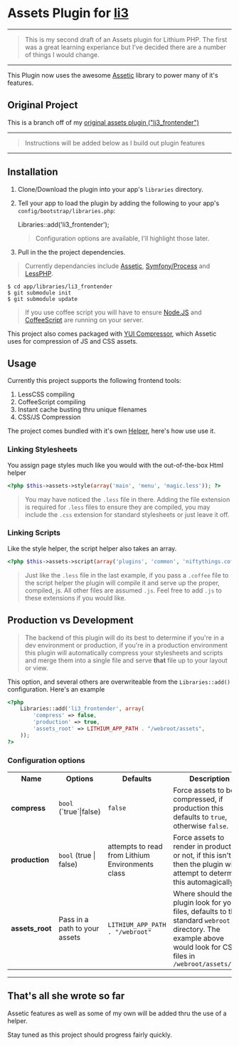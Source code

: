 # Assets Plugin for [li3](http://lithify.me)

***

> This is my second draft of an Assets plugin for Lithium PHP. The first was a great learning experiance but I've decided there are a number of things I would change.

***

This Plugin now uses the awesome [Assetic](https://github.com/kriswallsmith/assetic) library to power many of it's features.

## Original Project

This is a branch off of my [original assets plugin ("li3_frontender")](https://github.com/joseym/li3_frontender)

***

> Instructions will be added below as I build out plugin features

***

## Installation
1. Clone/Download the plugin into your app's ``libraries`` directory.
2. Tell your app to load the plugin by adding the following to your app's ``config/bootstrap/libraries.php``:

	Libraries::add('li3_frontender');

	> Configuration options are available, I'll highlight those later.

3. Pull in the the project dependencies.

> Currently dependancies include [Assetic](https://github.com/kriswallsmith/assetic#readme), [Symfony/Process](https://github.com/symfony/Process#readme) and [LessPHP](https://github.com/leafo/lessphp#readme).

	$ cd app/libraries/li3_frontender
	$ git submodule init
	$ git submodule update

> If you use coffee script you will have to ensure [Node.JS](http://nodejs.org/) and [CoffeeScript](http://http://coffeescript.org) are running on your server.

This project also comes packaged with [YUI Compressor](http://yuilibrary.com/download/yuicompressor/), which Assetic uses for compression of JS and CSS assets.

## Usage
Currently this project supports the following frontend tools:

1. LessCSS compiling
2. CoffeeScript compiling
3. Instant cache busting thru unique filenames
4. CSS/JS Compression

The project comes bundled with it's own [Helper](https://github.com/joseym/li3_frontender/blob/assetic/extensions/helper/Assets.php), here's how use use it.

### Linking Stylesheets
You assign page styles much like you would with the out-of-the-box Html helper

~~~ php
<?php $this->assets->style(array('main', 'menu', 'magic.less')); ?>
~~~

> You may have noticed the `.less` file in there. Adding the file extension is required for `.less` files to ensure they are compiled, you may include the `.css` extension for standard stylesheets or just leave it off.

### Linking Scripts
Like the style helper, the script helper also takes an array.

~~~ php
<?php $this->assets->script(array('plugins', 'common', 'niftythings.coffee'); ?>
~~~

> Just like the `.less` file in the last example, if you pass a `.coffee` file to the script helper the plugin will compile it and serve up the proper, compiled, js. All other files are assumed `.js`. Feel free to add `.js` to these extensions if you would like.

## Production vs Development

> The backend of this plugin will do its best to determine if you're in a dev environment or production, if you're in a production environment this plugin will automatically compress your stylesheets and scripts and merge them into a single file and serve __that__ file up to your layout or view.

This option, and several others are overwriteable from the `Libraries::add()` configuration. Here's an example

~~~ php
<?php
	Libraries::add('li3_frontender', array(
		'compress' => false,
		'production' => true,
		'assets_root' => LITHIUM_APP_PATH . "/webroot/assets",
	));
?>
~~~

### Configuration options

<table markdown="1">
	<tr>
		<th>Name</th>
		<th>Options</th>
		<th>Defaults</th>
		<th>Description</th>
	</tr>
	<tr>
		<td><strong>compress</strong></td>
		<td><code>bool</code> (`true`|false)</td>
		<td><code>false<strong></td>
		<td>Force assets to be compressed, if production this defaults to <code>true</code>, otherwise <code>false</code>.</td>
	</tr>
	<tr>
		<td><strong>production</strong></td>
		<td><code>bool</code> (true | false)</td>
		<td>attempts to read from Lithium Environments class</td>
		<td>Force assets to render in production or not, if this isn't set then the plugin will attempt to determine this automagically.</td>
	</tr>
	<tr>
		<td><strong>assets_root</strong></td>
		<td>Pass in a path to your assets</td>
		<td><code>LITHIUM_APP_PATH . "/webroot"</code></td>
		<td>Where should the plugin look for your files, defaults to the standard <code>webroot</code> directory. The example above would look for CSS files in <code>/webroot/assets/css/</code></td>
	</tr>
</table>

***

## That's all she wrote so far

Assetic features as well as some of my own will be added thru the use of a helper.

Stay tuned as this project should progress fairly quickly.